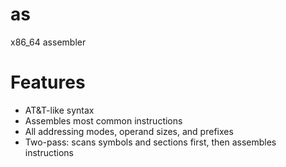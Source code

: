 # as

x86_64 assembler

# Features
- AT&T-like syntax
- Assembles most common instructions
- All addressing modes, operand sizes, and prefixes
- Two-pass: scans symbols and sections first, then assembles instructions
